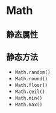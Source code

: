 # Math

## 静态属性

## 静态方法

-   `Math.random()`
-   `Math.round()`
-   `Math.floor()`
-   `Math.ceil()`
-   `Math.min()`
-   `Math.max()`
